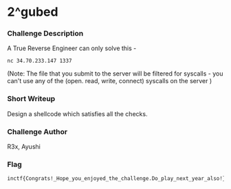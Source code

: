 # 2^gubed

### Challenge Description

A True Reverse Engineer can only solve this -

` nc 34.70.233.147 1337 `

(Note: The file that you submit to the server will be filtered for syscalls - you can't use any of the (open. read, write, connect) syscalls on the server )

### Short Writeup 

Design a shellcode which satisfies all the checks.

### Challenge Author

R3x, Ayushi

### Flag

```
inctf{Congrats!_Hope_you_enjoyed_the_challenge.Do_play_next_year_also!}
```
